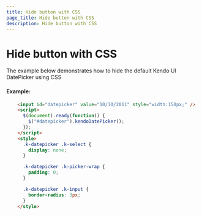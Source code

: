 ```yaml
---
title: Hide button with CSS
page_title: Hide button with CSS
description: Hide button with CSS
---
```


# Hide button with CSS

The example below demonstrates how to hide the default Kendo UI DatePicker using CSS

#### Example:

```html
    <input id="datepicker" value="10/10/2011" style="width:150px;" />
    <script>
      $(document).ready(function() {
        $("#datepicker").kendoDatePicker();
      });
    </script>
    <style>
      .k-datepicker .k-select {
        display: none;
      }

      .k-datepicker .k-picker-wrap {
        padding: 0;
      }

      .k-datepicker .k-input {
        border-radius: 3px;
      }
    </style>
```
